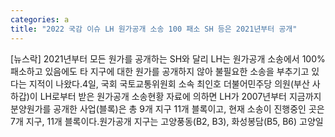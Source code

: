 ```yaml
---
categories: a
title: "2022 국감 이슈 LH 원가공개 소송 100 패소 SH 등은 2021년부터 공개"
---
```

[뉴스락] 2021년부터 모든 원가를 공개하는 SH와 달리 LH는 원가공개 소송에서 100% 패소하고 있음에도 타 지구에 대한 원가를 공개하지 않아 불필요한 소송을 부추기고 있다는 지적이 나왔다.4일, 국회 국토교통위원회 소속 최인호 더불어민주당 의원(부산 사하갑)이 LH로부터 받은 원가공개 소송현황 자료에 의하면 LH가 2007년부터 지금까지 분양원가를 공개한 사업(블록)은 총 9개 지구 11개 블록이고, 현재 소송이 진행중인 곳은 7개 지구, 11개 블록이다.원가공개 지구는 고양풍동(B2, B3), 화성봉담(B5, B6) 고양일